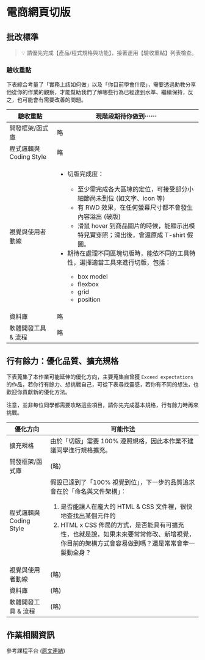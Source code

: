 # 電商網頁切版

## 批改標準

> 💡  請優先完成【產品/程式規格與功能】，接著運用【驗收重點】列表檢查。

### 驗收重點

下表綜合考量了「實務上該如何做」以及「你目前學會什麼」，需要透過助教分享他從你的作業的觀察，才能幫助我們了解哪些行為已經達到水準、繼續保持，反之，也可能會有需要改善的問題。

<table>
  <thead>
    <tr>
      <th>驗收重點</td>
      <th>現階段期待你做到⋯⋯</td>
    </tr>
  </thead>
  <tbody>
    <tr>
      <td>開發框架/函式庫</td>
      <td>略</td>
    </tr>
    <tr>
      <td>程式邏輯與 Coding Style</td>
      <td>略</td>
    </tr>
      <tr>
      <td>視覺與使用者動線</td>
      <td>
        <ul>
          <li>切版完成度：</li>
          <ul>
            <li>至少需完成各大區塊的定位，可接受部分小細節尚未到位 (如文字、icon 等)</li>
            <li>有 RWD 效果，在任何螢幕尺寸都不會發生內容溢出 (破版)</li>
            <li>滑鼠 hover 到商品圖片的時候，能顯示出模特兒實穿照；滑出後，會還原成 T-shirt 假圖。</li>
          </ul>
          <li>期待在處理不同區塊切版時，能依不同的工具特性，選擇適當工具來進行切版，包括：</li>
          <ul>
            <li>box model</li>
            <li>flexbox</li>
            <li>grid</li>
            <li>position</li>
          </ul>
        </ul>
      </td>
    </tr>
    <tr>
      <td>資料庫</td>
      <td>略</td>
    </tr>
      <tr>
      <td>軟體開發工具 & 流程</td>
      <td>略</td>
    </tr>
  </tbody>
</table>

## 行有餘力：優化品質、擴充規格

下表蒐集了本作業可能延伸的優化方向，主要蒐集自曾獲 `Exceed expectations` 的作品，若你行有餘力、想挑戰自己，可從下表尋找靈感，若你有不同的想法，也歡迎你貢獻新的優化方法。

注意，並非每位同學都需要攻略這些項目，請你先完成基本規格，行有餘力時再來挑戰。

<table>
  <thead>
    <tr>
      <th>優化方向</td>
      <th>可能作法</td>
    </tr>
  </thead>
  <tbody>
    <tr>
      <td>擴充規格</td>
      <td>由於「切版」需要 100% 遵照規格，因此本作業不建議同學進行規格擴充。</td>
    </tr>
    <tr>
      <td>開發框架/函式庫</td>
      <td>(略)</td>
    </tr>
    <tr>
      <td>程式邏輯與 Coding Style</td>
      <td>假設已達到了「100% 視覺到位」，下一步的品質追求會在於「命名與文件架構」：
        <ol>
          <li>是否能讓人在龐大的 HTML & CSS 文件裡，很快地查找出某個元件的</li>
          <li>HTML x CSS 佈局的方式，是否能具有可擴充性，也就是說，如果未來要常常修改、新增視覺，你目前的架構方式會容易做到嗎？還是常常會牽一髮動全身？</li>
        </ol>
      </td>
    </tr>
      <tr>
      <td>視覺與使用者動線</td>
      <td>(略)</td>
    </tr>
    <tr>
      <td>資料庫</td>
      <td>(略)</td>
    </tr>
      <tr>
      <td>軟體開發工具 & 流程</td>
      <td>(略)</td>
    </tr>
  </tbody>
</table>

## 作業相關資訊

參考課程平台 (<a href="https://lighthouse.alphacamp.co/courses/101/assignments/3039" target="_blank">原文連結</a>)